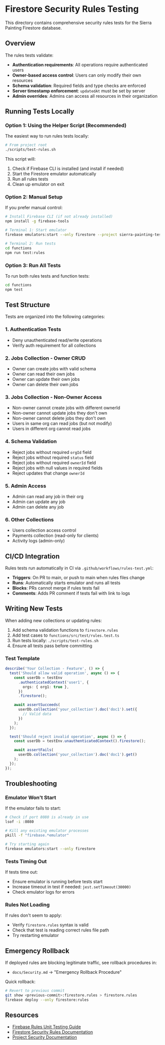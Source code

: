 # Firestore Security Rules Testing

This directory contains comprehensive security rules tests for the Sierra Painting Firestore database.

## Overview

The rules tests validate:
- **Authentication requirements**: All operations require authenticated users
- **Owner-based access control**: Users can only modify their own resources
- **Schema validation**: Required fields and type checks are enforced
- **Server timestamp enforcement**: `updatedAt` must be set by server
- **Admin overrides**: Admins can access all resources in their organization

## Running Tests Locally

### Option 1: Using the Helper Script (Recommended)

The easiest way to run rules tests locally:

```bash
# From project root
./scripts/test-rules.sh
```

This script will:
1. Check if Firebase CLI is installed (and install if needed)
2. Start the Firestore emulator automatically
3. Run all rules tests
4. Clean up emulator on exit

### Option 2: Manual Setup

If you prefer manual control:

```bash
# Install Firebase CLI (if not already installed)
npm install -g firebase-tools

# Terminal 1: Start emulator
firebase emulators:start --only firestore --project sierra-painting-test

# Terminal 2: Run tests
cd functions
npm run test:rules
```

### Option 3: Run All Tests

To run both rules tests and function tests:

```bash
cd functions
npm test
```

## Test Structure

Tests are organized into the following categories:

### 1. Authentication Tests
- Deny unauthenticated read/write operations
- Verify auth requirement for all collections

### 2. Jobs Collection - Owner CRUD
- Owner can create jobs with valid schema
- Owner can read their own jobs
- Owner can update their own jobs
- Owner can delete their own jobs

### 3. Jobs Collection - Non-Owner Access
- Non-owner cannot create jobs with different ownerId
- Non-owner cannot update jobs they don't own
- Non-owner cannot delete jobs they don't own
- Users in same org can read jobs (but not modify)
- Users in different org cannot read jobs

### 4. Schema Validation
- Reject jobs without required `orgId` field
- Reject jobs without required `status` field
- Reject jobs without required `ownerId` field
- Reject jobs with null values in required fields
- Reject updates that change `ownerId`

### 5. Admin Access
- Admin can read any job in their org
- Admin can update any job
- Admin can delete any job

### 6. Other Collections
- Users collection access control
- Payments collection (read-only for clients)
- Activity logs (admin-only)

## CI/CD Integration

Rules tests run automatically in CI via `.github/workflows/rules-test.yml`:

- **Triggers**: On PR to main, or push to main when rules files change
- **Runs**: Automatically starts emulator and runs all tests
- **Blocks**: PRs cannot merge if rules tests fail
- **Comments**: Adds PR comment if tests fail with link to logs

## Writing New Tests

When adding new collections or updating rules:

1. Add schema validation functions to `firestore.rules`
2. Add test cases to `functions/src/test/rules.test.ts`
3. Run tests locally: `./scripts/test-rules.sh`
4. Ensure all tests pass before committing

### Test Template

```typescript
describe('Your Collection - Feature', () => {
  test('Should allow valid operation', async () => {
    const userDb = testEnv
      .authenticatedContext('user1', {
        orgs: { org1: true },
      })
      .firestore();

    await assertSucceeds(
      userDb.collection('your_collection').doc('doc1').set({
        // Valid data
      })
    );
  });

  test('Should reject invalid operation', async () => {
    const userDb = testEnv.unauthenticatedContext().firestore();

    await assertFails(
      userDb.collection('your_collection').doc('doc1').get()
    );
  });
});
```

## Troubleshooting

### Emulator Won't Start

If the emulator fails to start:

```bash
# Check if port 8080 is already in use
lsof -i :8080

# Kill any existing emulator processes
pkill -f "firebase.*emulator"

# Try starting again
firebase emulators:start --only firestore
```

### Tests Timing Out

If tests time out:
- Ensure emulator is running before tests start
- Increase timeout in test if needed: `jest.setTimeout(30000)`
- Check emulator logs for errors

### Rules Not Loading

If rules don't seem to apply:
- Verify `firestore.rules` syntax is valid
- Check that test is reading correct rules file path
- Try restarting emulator

## Emergency Rollback

If deployed rules are blocking legitimate traffic, see rollback procedures in:
- `docs/Security.md` → "Emergency Rollback Procedure"

Quick rollback:
```bash
# Revert to previous commit
git show <previous-commit>:firestore.rules > firestore.rules
firebase deploy --only firestore:rules
```

## Resources

- [Firebase Rules Unit Testing Guide](https://firebase.google.com/docs/rules/unit-tests)
- [Firestore Security Rules Documentation](https://firebase.google.com/docs/firestore/security/get-started)
- [Project Security Documentation](../../../docs/Security.md)
